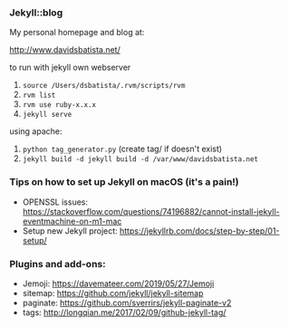 ### Jekyll::blog

My personal homepage and blog at:

http://www.davidsbatista.net/

to run with jekyll own webserver
  1. `source /Users/dsbatista/.rvm/scripts/rvm`
  2. `rvm list`
  2. `rvm use ruby-x.x.x`
  3. `jekyll serve`

using apache:
  1. `python tag_generator.py` (create tag/ if doesn't exist)
  2. `jekyll build -d jekyll build -d /var/www/davidsbatista.net`


### Tips on how to set up Jekyll on macOS (it's a pain!)

- OPENSSL issues: https://stackoverflow.com/questions/74196882/cannot-install-jekyll-eventmachine-on-m1-mac
- Setup new Jekyll project: https://jekyllrb.com/docs/step-by-step/01-setup/


### Plugins and add-ons:

- Jemoji: https://davemateer.com/2019/05/27/Jemoji
- sitemap: https://github.com/jekyll/jekyll-sitemap
- paginate: https://github.com/sverrirs/jekyll-paginate-v2
- tags: http://longqian.me/2017/02/09/github-jekyll-tag/
